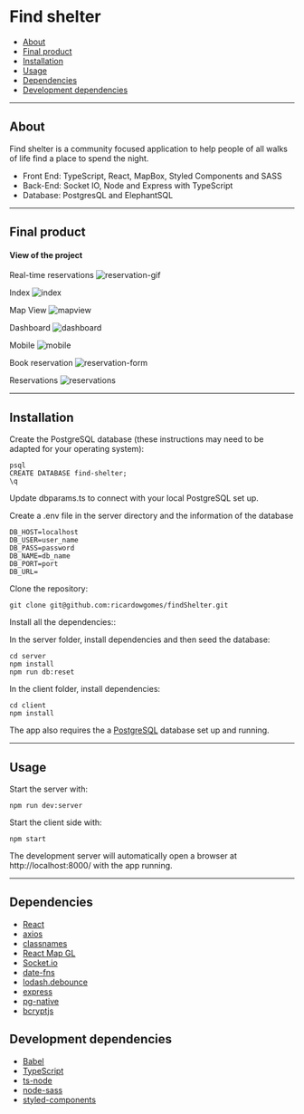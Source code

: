 # Find shelter

- [About](#about)
- [Final product](#final-product)
- [Installation](#installation)
- [Usage](#usage)
- [Dependencies](#dependencies)
- [Development dependencies](#development-dependencies)

---

## About

Find shelter is a community focused application to help people of all walks of life find a place to spend the night.
- Front End: TypeScript, React, MapBox, Styled Components and SASS
- Back-End: Socket IO, Node and Express with TypeScript
- Database: PostgresQL and ElephantSQL

---

## Final product

#### View of the project

Real-time reservations
![reservation-gif](./docs/real-time-av.gif)

Index
![index](./docs/index.png)

Map View
![mapview](./docs/map-view.png)

Dashboard
![dashboard](./docs/dashboard.png)

Mobile
![mobile](./docs/dashboard-mobile.png)

Book reservation
![reservation-form](./docs/reservation-form.png)

Reservations
![reservations](./docs/reservations.png)

---

## Installation

Create the PostgreSQL database (these instructions may need to be adapted for your operating system):

```shell
psql
CREATE DATABASE find-shelter;
\q
```

Update dbparams.ts to connect with your local PostgreSQL set up.

Create a .env file in the server directory and the information of the database

```
DB_HOST=localhost
DB_USER=user_name
DB_PASS=password
DB_NAME=db_name
DB_PORT=port
DB_URL=
```

Clone the repository:
```shell
git clone git@github.com:ricardowgomes/findShelter.git
```

Install all the dependencies::

In the server folder, install dependencies and then seed the database:

```shell
cd server
npm install
npm run db:reset
```

In the client folder, install dependencies:

```shell
cd client
npm install
```

The app also requires the a [PostgreSQL](https://www.postgresql.org/) database set up and running.

---


## Usage

Start the server with:
```shell
npm run dev:server
```

Start the client side with:
```shell
npm start
```

The development server will automatically open a browser at http://localhost:8000/ with the app running.

---


## Dependencies

- [React](https://reactjs.org/)
- [axios](https://www.npmjs.com/package/axios)
- [classnames](https://www.npmjs.com/package/classnames)
- [React Map GL](https://visgl.github.io/react-map-gl/)
- [Socket.io](https://socket.io/)
- [date-fns](https://date-fns.org/)
- [lodash.debounce](https://lodash.com/docs/4.17.15)
- [express](https://expressjs.com/)
- [pg-native](https://www.npmjs.com/package/pg-native)
- [bcryptjs](https://www.npmjs.com/package/bcryptjs)

## Development dependencies

- [Babel](https://babeljs.io/)
- [TypeScript](https://www.typescriptlang.org/)
- [ts-node](https://www.npmjs.com/package/ts-node?activeTab=versions)
- [node-sass](https://www.npmjs.com/package/node-sass)
- [styled-components](https://styled-components.com/)